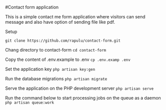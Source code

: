 #Contact form application

This is a simple contact me form application where visitors can send message and also have option of sending file like pdf.

Setup

`git clone https://github.com/rapulu/contact-form.git`

Chang directory to contact-form
`cd contact-form`

Copy the content of .env.example to .env
`cp .env.examp .env`

Set the application key
`php artisan key:gen`
 
Run the database migrations 
`php artisan migrate`

Serve the application on the PHP development server
`php artisan serve`

Run the command below to start processing jobs on the queue as a daemon
`php artisan queue:work`

